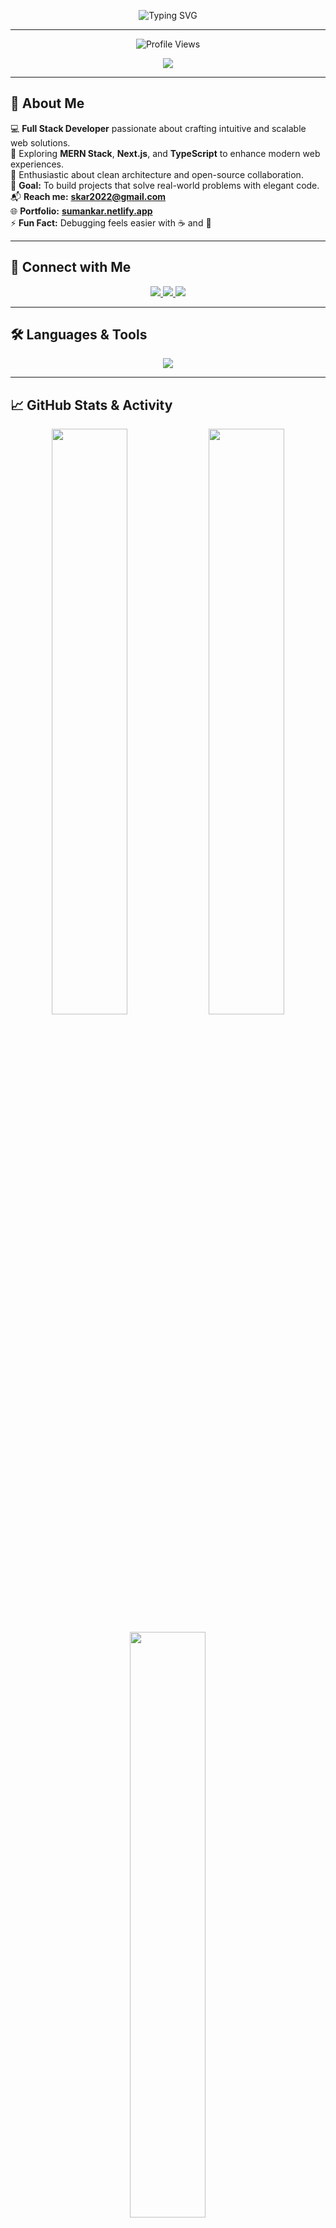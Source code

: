 <!-- HEADER -->
<p align="center">
  <img src="https://readme-typing-svg.herokuapp.com?font=Poppins&weight=600&size=32&duration=3000&pause=1000&color=0078FF&center=true&vCenter=true&width=600&lines=👋+Hi%2C+I'm+Suman+Kar;💻+Full+Stack+Web+Developer;🚀+MERN+Stack+Explorer;🎯+Lifelong+Learner+%26+Builder" alt="Typing SVG" />
</p>

---

<!-- PROFILE VIEWS -->
<p align="center">
  <img src="https://komarev.com/ghpvc/?username=suman-369&label=Profile%20Views&color=0078FF&style=for-the-badge" alt="Profile Views" />
</p>

<!-- WAVE HEADER -->
<p align="center">
  <img src="https://capsule-render.vercel.app/api?type=waving&color=0078FF&height=100&section=header" />
</p>

---

## 🧠 About Me  

💻 **Full Stack Developer** passionate about crafting intuitive and scalable web solutions.  
🌱 Exploring **MERN Stack**, **Next.js**, and **TypeScript** to enhance modern web experiences.  
🚀 Enthusiastic about clean architecture and open-source collaboration.  
🎯 **Goal:** To build projects that solve real-world problems with elegant code.  
📬 **Reach me:** [**skar2022@gmail.com**](mailto:skar2022@gmail.com)  
🌐 **Portfolio:** [**sumankar.netlify.app**](https://sumankar.netlify.app)  
⚡ **Fun Fact:** Debugging feels easier with ☕ and 🎵  

---

## 🤝 Connect with Me  

<p align="center">
  <a href="https://linkedin.com/in/suman-kar-a64b2a300" target="_blank">
    <img src="https://img.shields.io/badge/LinkedIn-0078FF?style=for-the-badge&logo=linkedin&logoColor=white" />
  </a>
  <a href="https://instagram.com/_suman_369" target="_blank">
    <img src="https://img.shields.io/badge/Instagram-E1306C?style=for-the-badge&logo=instagram&logoColor=white" />
  </a>
  <a href="https://leetcode.com/suman_369" target="_blank">
    <img src="https://img.shields.io/badge/LeetCode-FFA116?style=for-the-badge&logo=leetcode&logoColor=white" />
  </a>
</p>

---

## 🛠️ Languages & Tools  

<p align="center">
  <img src="https://skillicons.dev/icons?i=html,css,js,ts,react,nextjs,nodejs,express,mongodb,tailwind,figma,git,python,java,docker,redis,aws,linux&perline=8" />
</p>

---

## 📈 GitHub Stats & Activity  

<p align="center">
  <img width="49%" src="https://github-readme-stats.vercel.app/api?username=suman-369&show_icons=true&theme=radical&hide_border=true&count_private=true" />
  <img width="49%" src="https://github-readme-streak-stats.herokuapp.com?user=suman-369&theme=radical&hide_border=true" />
</p>

<p align="center">
  <img width="49%" src="https://github-readme-stats.vercel.app/api/top-langs/?username=suman-369&layout=compact&theme=radical&hide_border=true" />
</p>

---

## 🏆 Achievements  

<p align="center">
  <img src="https://github-profile-trophy.vercel.app/?username=suman-369&theme=algolia&margin-w=10&margin-h=10&no-frame=true&no-bg=true" alt="GitHub Trophies" />
</p>

---

## ✨ Dynamic Activity Graph  

<p align="center">
  <img src="https://github-readme-activity-graph.vercel.app/graph?username=suman-369&theme=react-dark&hide_border=true&area=true" />
</p>

---

## 🧩 Quote to Code By  

> _“Code is like humor. When you have to explain it, it’s bad.”_  
> — **Cory House**

---

<!-- FOOTER WAVE -->
<p align="center">
  <img src="https://capsule-render.vercel.app/api?type=waving&color=0078FF&height=100&section=footer"/>
</p>
